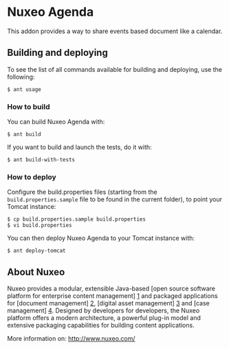 # Nuxeo Agenda

This addon provides a way to share events based document like a calendar.

## Building and deploying

To see the list of all commands available for building and deploying, use the following:

    $ ant usage


### How to build

You can build Nuxeo Agenda with:

    $ ant build

If you want to build and launch the tests, do it with:

    $ ant build-with-tests


### How to deploy

Configure the build.properties files (starting from the `build.properties.sample` file to be found in the current folder), to point your Tomcat instance:

    $ cp build.properties.sample build.properties
    $ vi build.properties

You can then deploy Nuxeo Agenda to your Tomcat instance with:

    $ ant deploy-tomcat


## About Nuxeo

Nuxeo provides a modular, extensible Java-based [open source software platform for enterprise content management] [1] and packaged applications for [document management] [2], [digital asset management] [3] and [case management] [4]. Designed by developers for developers, the Nuxeo platform offers a modern architecture, a powerful plug-in model and extensive packaging capabilities for building content applications.

[1]: http://www.nuxeo.com/en/products/ep
[2]: http://www.nuxeo.com/en/products/document-management
[3]: http://www.nuxeo.com/en/products/dam
[4]: http://www.nuxeo.com/en/products/case-management

More information on: <http://www.nuxeo.com/>


